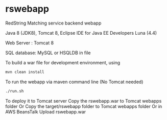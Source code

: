 rswebapp
========

RedString Matching service backend webapp


Java 8 (JDK8), Tomcat 8, Eclipse IDE for Java EE Developers Luna (4.4)

Web Server : Tomcat 8

SQL database: MySQL or HSQLDB in file


To build a war file for development environment, using
```bash
mvn clean install
```


To run the webapp via maven command line (No Tomcat needed)
```bash
./run.sh
```

To deploy it to Tomcat server
Copy the rswebapp.war to Tomcat webapps folder
Or
Copy the target/rswebapp folder to Tomcat webapps folder
Or in AWS BeansTalk
Upload rswebapp.war